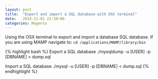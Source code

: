 ```yaml
---
layout: post
title:  "Export and import a SQL database with OSX terminal"
date:   2014-11-01 22:30:00
categories: Magento
---
```


Using the OSX terminal to export and import a database SQL database.
If you are using MAMP navigate to: `cd /applications/MAMP/library/bin`

{% highlight bash %}
Export a SQL database
./mysqldump -u [USER] -p [DBNAME] > dump.sql

Import a SQL database
./mysql -u [USER] -p [DBNAME] < dump.sql
{% endhighlight %}
